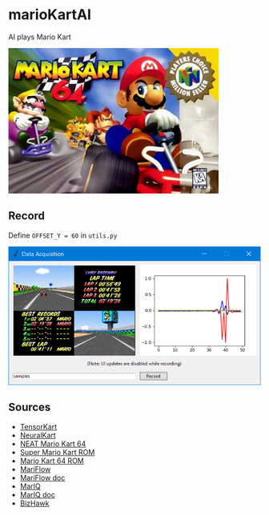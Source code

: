 # marioKartAI
AI plays Mario Kart

![Super Mario Kart](img/Mario+Kart+64.jpg)

<!-- ![controller](controller.png) -->

## Record

Define `OFFSET_Y = 60` in `utils.py`

![record_samples](img/record_samples.png)


## Sources

* [TensorKart](https://github.com/kevinhughes27/TensorKart)
* [NeuralKart](https://github.com/rameshvarun/NeuralKart)
* [NEAT Mario Kart 64](https://github.com/nicknlsn/MarioKart64NEAT)
* [Super Mario Kart ROM](https://www.emulatorgames.net/roms/super-nintendo/super-mario-kart/)
* [Mario Kart 64 ROM](https://wowroms.com/en/roms/nintendo-64/mario-kart-64-usa/24662.html)
* [MariFlow](https://sethbling.s3-us-west-2.amazonaws.com/Downloads/MariFlow.zip)
* [MariFlow doc](https://docs.google.com/document/d/1p4ZOtziLmhf0jPbZTTaFxSKdYqE91dYcTNqTVdd6es4/edit#)
* [MarIQ](https://sethbling.s3-us-west-2.amazonaws.com/Downloads/MarIQ.zip)
* [MarIQ doc](https://docs.google.com/document/d/1uxzeSMqj56YGWh8LkzfNriuGvA3aWU3olg-MSCgWuSI/edit)
* [BizHawk](https://github.com/TASVideos/BizHawk)